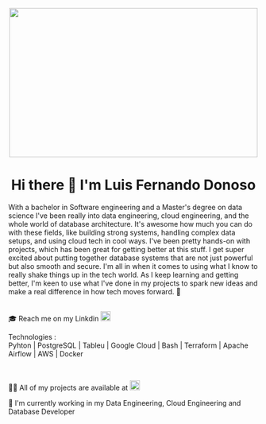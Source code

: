 
 <div>
   <p align="center">
      <img src="https://user-images.githubusercontent.com/112567953/229839679-0ecfd782-b7d9-4d25-900a-030be8efcb68.gif" alt="" width="500px" height="300px" />
   </p>
</div>

<div>
   <h1 align="center">
    Hi there 👋 I'm Luis Fernando Donoso
   </h1>
</div>
<div>
With a bachelor in Software engineering and a Master's degree on data science I've been really into data engineering, cloud engineering, and the whole world of database architecture. It's awesome how much you can do with these fields, like building strong systems, handling complex data setups, and using cloud tech in cool ways. I've been pretty hands-on with projects, which has been great for getting better at this stuff. I get super excited about putting together database systems that are not just powerful but also smooth and secure. I'm all in when it comes to using what I know to really shake things up in the tech world. As I keep learning and getting better, I'm keen to use what I've done in my projects to spark new ideas and make a real difference in how tech moves forward. 🦾
</div>
<br><div>
 <div>
<p>🎓 Reach me on my Linkdin  <a href="https://www.linkedin.com/in/luis-fernando-donoso-872531220/" ><img src="https://pngimg.com/uploads/linkedIn/linkedIn_PNG39.png" alt="" width="20px" height="20px" /></a></p>
</div>
 <div><p>Technologies : <br>
  Pyhton | PostgreSQL |  Tableu | Google Cloud | Bash | Terraform | Apache Airflow | AWS | Docker </p></div>
<div>
<br><p> 👨‍💻 All of my projects are available at <a href="https://github.com/luisferdonoso"><img src="https://th.bing.com/th/id/OIP.D_Gm8IGCvkqmOgtU2hueVwHaHS?pid=ImgDet&rs=1" alt="" width="20px" height="20px" /></a></p>
<p>💼 I'm currently working in my Data Engineering, Cloud Engineering and Database Developer</p>


